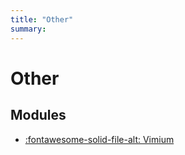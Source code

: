 ```yaml
---
title: "Other"
summary: 
---
```


Other
===

Modules
---

- [:fontawesome-solid-file-alt: Vimium](01-vimium.md)
